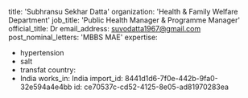 title: 'Subhransu Sekhar Datta'
organization: 'Health & Family Welfare Department'
job_title: 'Public Health Manager & Programme Manager'
official_title: Dr
email_address: suvodatta1967@gmail.com
post_nominal_letters: 'MBBS MAE'
expertise:
  - hypertension
  - salt
  - transfat
country:
  - India
works_in: India
import_id: 8441d1d6-7f0e-442b-9fa0-32e594a4e4bb
id: ce70537c-cd52-4125-8e05-ad81970283ea
